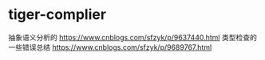 # tiger-complier
抽象语义分析的
https://www.cnblogs.com/sfzyk/p/9637440.html
类型检查的一些错误总结 
https://www.cnblogs.com/sfzyk/p/9689767.html

